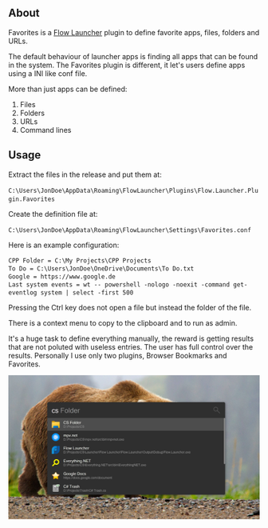 ﻿
## About
Favorites is a [Flow Launcher](https://flow-launcher.github.io/#/) plugin to
define favorite apps, files, folders and URLs.

The default behaviour of launcher apps is finding all apps that
can be found in the system. The Favorites plugin is different,
it let's users define apps using a INI like conf file.

More than just apps can be defined:

1. Files
2. Folders
3. URLs
4. Command lines

## Usage

Extract the files in the release and put them at:

`C:\Users\JonDoe\AppData\Roaming\FlowLauncher\Plugins\Flow.Launcher.Plugin.Favorites`

Create the definition file at:

`C:\Users\JonDoe\AppData\Roaming\FlowLauncher\Settings\Favorites.conf`

Here is an example configuration:

```
CPP Folder = C:\My Projects\CPP Projects
To Do = C:\Users\JonDoe\OneDrive\Documents\To Do.txt
Google = https://www.google.de
Last system events = wt -- powershell -nologo -noexit -command get-eventlog system | select -first 500
```

Pressing the Ctrl key does not open a file but instead the folder of the file.

There is a context menu to copy to the clipboard and to run as admin.

It's a huge task to define everything manually, the reward is getting
results that are not poluted with useless entries. The user has full control
over the results. Personally I use only two plugins, Browser Bookmarks
and Favorites.

![Screenshot](Screenshot.jpg)
